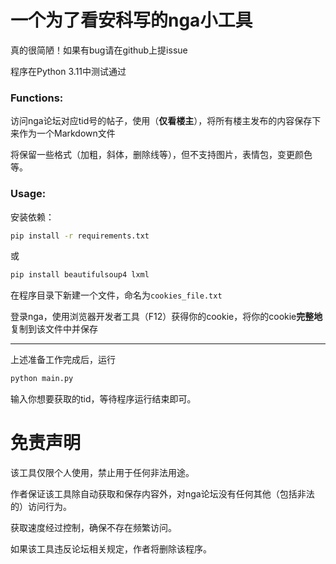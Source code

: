 # 一个为了看安科写的nga小工具

真的很简陋！如果有bug请在github上提issue

程序在Python 3.11中测试通过

### Functions:

访问nga论坛对应tid号的帖子，使用（**仅看楼主**），将所有楼主发布的内容保存下来作为一个Markdown文件

将保留一些格式（加粗，斜体，删除线等），但不支持图片，表情包，变更颜色等。

### Usage:

安装依赖：

```bash
pip install -r requirements.txt
```

或

```bash
pip install beautifulsoup4 lxml
```

在程序目录下新建一个文件，命名为`cookies_file.txt`

登录nga，使用浏览器开发者工具（F12）获得你的cookie，将你的cookie**完整地**复制到该文件中并保存

------

上述准备工作完成后，运行

```bash
python main.py
```

输入你想要获取的tid，等待程序运行结束即可。



# 免责声明

该工具仅限个人使用，禁止用于任何非法用途。

作者保证该工具除自动获取和保存内容外，对nga论坛没有任何其他（包括非法的）访问行为。

获取速度经过控制，确保不存在频繁访问。

如果该工具违反论坛相关规定，作者将删除该程序。
